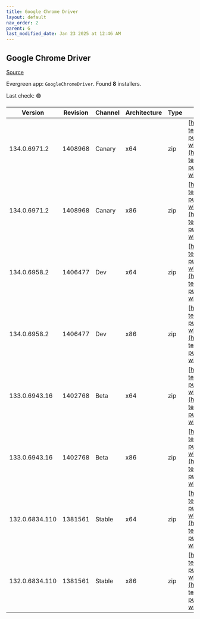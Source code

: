 ```yaml
---
title: Google Chrome Driver
layout: default
nav_order: 2
parent: G
last_modified_date: Jan 23 2025 at 12:46 AM
---
```


## Google Chrome Driver

[Source](https://googlechromelabs.github.io/chrome-for-testing/)

Evergreen app: `GoogleChromeDriver`. Found **8** installers.

Last check: 🟢

| Version        | Revision | Channel | Architecture | Type | URI                                                                                                                                                                                                          |
| -------------- | -------- | ------- | ------------ | ---- | ------------------------------------------------------------------------------------------------------------------------------------------------------------------------------------------------------------ |
| 134.0.6971.2   | 1408968  | Canary  | x64          | zip  | [https://storage.googleapis.com/chrome-for-testing-public/134.0.6971.2/win64/chromedriver-win64.zip](https://storage.googleapis.com/chrome-for-testing-public/134.0.6971.2/win64/chromedriver-win64.zip)     |
| 134.0.6971.2   | 1408968  | Canary  | x86          | zip  | [https://storage.googleapis.com/chrome-for-testing-public/134.0.6971.2/win32/chromedriver-win32.zip](https://storage.googleapis.com/chrome-for-testing-public/134.0.6971.2/win32/chromedriver-win32.zip)     |
| 134.0.6958.2   | 1406477  | Dev     | x64          | zip  | [https://storage.googleapis.com/chrome-for-testing-public/134.0.6958.2/win64/chromedriver-win64.zip](https://storage.googleapis.com/chrome-for-testing-public/134.0.6958.2/win64/chromedriver-win64.zip)     |
| 134.0.6958.2   | 1406477  | Dev     | x86          | zip  | [https://storage.googleapis.com/chrome-for-testing-public/134.0.6958.2/win32/chromedriver-win32.zip](https://storage.googleapis.com/chrome-for-testing-public/134.0.6958.2/win32/chromedriver-win32.zip)     |
| 133.0.6943.16  | 1402768  | Beta    | x64          | zip  | [https://storage.googleapis.com/chrome-for-testing-public/133.0.6943.16/win64/chromedriver-win64.zip](https://storage.googleapis.com/chrome-for-testing-public/133.0.6943.16/win64/chromedriver-win64.zip)   |
| 133.0.6943.16  | 1402768  | Beta    | x86          | zip  | [https://storage.googleapis.com/chrome-for-testing-public/133.0.6943.16/win32/chromedriver-win32.zip](https://storage.googleapis.com/chrome-for-testing-public/133.0.6943.16/win32/chromedriver-win32.zip)   |
| 132.0.6834.110 | 1381561  | Stable  | x64          | zip  | [https://storage.googleapis.com/chrome-for-testing-public/132.0.6834.110/win64/chromedriver-win64.zip](https://storage.googleapis.com/chrome-for-testing-public/132.0.6834.110/win64/chromedriver-win64.zip) |
| 132.0.6834.110 | 1381561  | Stable  | x86          | zip  | [https://storage.googleapis.com/chrome-for-testing-public/132.0.6834.110/win32/chromedriver-win32.zip](https://storage.googleapis.com/chrome-for-testing-public/132.0.6834.110/win32/chromedriver-win32.zip) |
